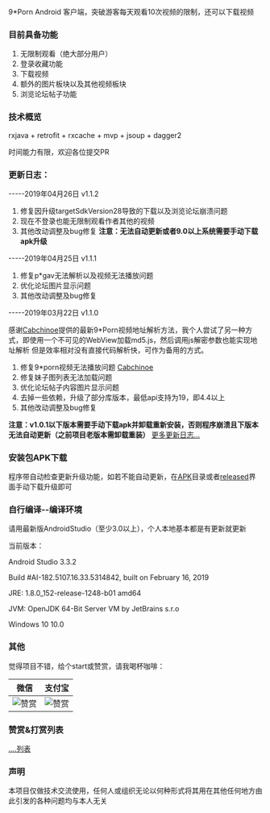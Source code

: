 
9*Porn Android 客户端，突破游客每天观看10次视频的限制，还可以下载视频

### 目前具备功能
1. 无限制观看（绝大部分用户）
2. 登录收藏功能
3. 下载视频
4. 额外的图片板块以及其他视频板块
5. 浏览论坛帖子功能

### 技术概览
rxjava + retrofit + rxcache + mvp + jsoup + dagger2

时间能力有限，欢迎各位提交PR

### 更新日志：

-----2019年04月26日 v1.1.2

1. 修复因升级targetSdkVersion28导致的下载以及浏览论坛崩溃问题
2. 现在不登录也能无限制观看作者其他的视频
3. 其他改动调整及bug修复
**注意：无法自动更新或者9.0以上系统需要手动下载apk升级**

-----2019年04月25日 v1.1.1

1. 修复p*gav无法解析以及视频无法播放问题
2. 优化论坛图片显示问题
3. 其他改动调整及bug修复


-----2019年03月22日 v1.1.0

感谢[Cabchinoe](https://github.com/Cabchinoe)提供的最新9*Porn视频地址解析方法，我个人尝试了另一种方式，即使用一个不可见的WebView加载md5.js，然后调用js解密参数也能实现地址解析
但是效率相对没有直接代码解析快，可作为备用的方式。

1. 修复9*porn视频无法播放问题 [Cabchinoe](https://github.com/Cabchinoe)
2. 修复妹子图列表无法加载问题
3. 优化论坛帖子内容图片显示问题
4. 去掉一些依赖，升级了部分库版本，最低api支持为19，即4.4以上
6. 其他改动调整及bug修复


**注意：v1.0.1以下版本需要手动下载apk并卸载重新安装，否则程序崩溃且下版本无法自动更新（之前项目老版本需卸载重装）**
[更多更新日志...](https://github.com/techGay/v9porn/blob/master/UPGRADE_LOG.md)


### 安装包APK下载

程序带自动检查更新升级功能，如若不能自动更新，在[APK](https://github.com/techGay/v9porn/tree/master/apk)目录或者[released](https://github.com/techGay/v9porn/releases)界面手动下载升级即可

### 自行编译--编译环境

请用最新版AndroidStudio（至少3.0以上），个人本地基本都是有更新就更新

当前版本：

Android Studio 3.3.2

Build #AI-182.5107.16.33.5314842, built on February 16, 2019

JRE: 1.8.0_152-release-1248-b01 amd64

JVM: OpenJDK 64-Bit Server VM by JetBrains s.r.o

Windows 10 10.0

### 其他
觉得项目不错，给个start或赞赏，请我喝杯咖啡：

 微信 | 支付宝 
 ------------- | -------------
 ![赞赏](https://github.com/techGay/v9porn/blob/master/img/mm_reward_qrcode_1547141812376.png) | ![赞赏](https://github.com/techGay/v9porn/blob/master/img/alipay1547141972480.jpg) 

### 赞赏&打赏列表

[....列表](https://github.com/techGay/v9porn/blob/master/REWARD.md)

### 声明
本项目仅做技术交流使用，任何人或组织无论以何种形式将其用在其他任何地方由此引发的各种问题均与本人无关